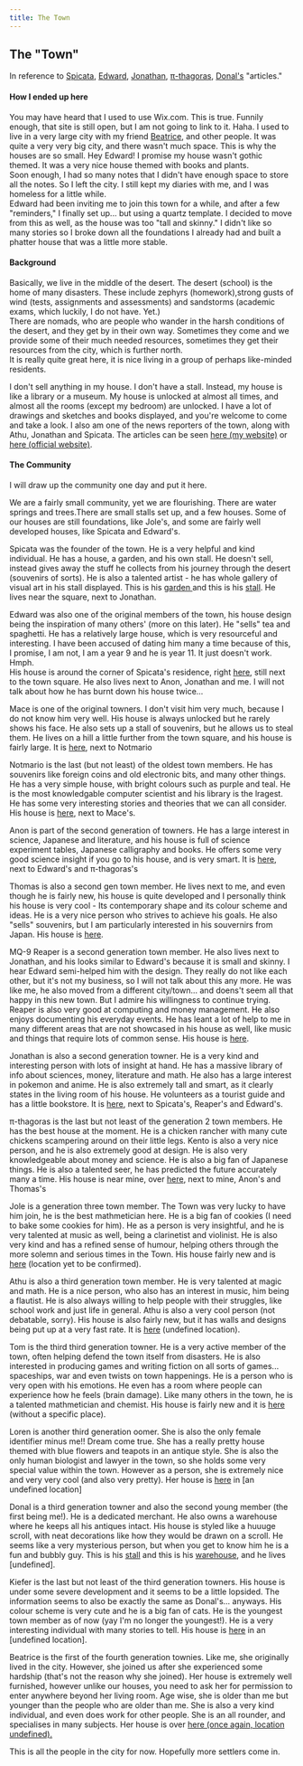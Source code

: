 ```yaml
---
title: The Town
---
```


<body>
  <h2>The "Town"</h2>
  <p>In reference to <a href="https://spicata.99000000.xyz/theTown.html">Spicata</a>, <a href="https://edsobsidiannotes.netlify.app/04-03-2023-the-town-analogy/">Edward</a>, <a href="https://nottaro.github.io/notes-dump/Writings/town/">Jonathan</a>, <a href="https://pi-thagoras.github.io/the-chicken-pen/The-Town.html">π-thagoras</a>, <a href="https://harzavad.github.io/the-merchant/the-town.html">Donal's</a> "articles."</p>
  <h4>How I ended up here</h4>
  <p>You may have heard that I used to use Wix.com. This is true. Funnily enough, that site is still open, but I am not going to link to it. Haha. I used to live in a very large city with my friend <a href="https://beatricesychong.wixsite.com/notes">Beatrice</a>, and other people. It was quite a very very big city, and there wasn't much space. This is why the houses are so small. Hey Edward! I promise my house wasn't gothic themed. It was a very nice house themed with books and plants.<br>Soon enough, I had so many notes that I didn't have enough space to store all the notes. So I left the city. I still kept my diaries with me, and I was homeless for a little while.<br>Edward had been inviting me to join this town for a while, and after a few "reminders," I finally set up... but using a quartz template. I decided to move from this as well, as the house was too "tall and skinny." I didn't like so many stories so I broke down all the foundations I already had and built a phatter house that was a little more stable.</p>
  <h4>Background</h4>
  <p>Basically, we live in the middle of the desert. The desert (school) is the home of many disasters. These include zephyrs (homework),strong gusts of wind (tests, assignments and assessments) and sandstorms (academic exams, which luckily, I do not have. Yet.)<br>There are nomads, who are people who wander in the harsh conditions of the desert, and they get by in their own way. Sometimes they come and we provide some of their much needed resources, sometimes they get their resources from the city, which is further north.<br>It is really quite great here, it is nice living in a group of perhaps like-minded residents.</p>
  <p>I don't sell anything in my house. I don't have a stall. Instead, my house is like a library or a museum. My house is unlocked at almost all times, and almost all the rooms (except my bedroom) are unlocked. I have a lot of drawings and sketches and books displayed, and you're welcome to come and take a look. I also am one of the news reporters of the town, along with Athu, Jonathan and Spicata. The articles can be seen <a href="https://shan-mei.github.io/shanmeis-notes/ranting/news.html">here (my website)</a> or <a href="#">here (official website)</a>.</p>
  <h4>The Community</h4>
  <p>I will draw up the community one day and put it here.</p>
  <p>We are a fairly small community, yet we are flourishing. There are water springs and trees.There are small stalls set up, and a few houses. Some of our houses are still foundations, like Jole's, and some are fairly well developed houses, like Spicata and Edward's.</p>
  <p>Spicata was the founder of the town. He is a very helpful and kind individual. He has a house, a garden, and his own stall. He doesn't sell, instead gives away the stuff he collects from his journey through the desert (souvenirs of sorts). He is also a talented artist - he has whole gallery of visual art in his stall displayed. This is his <a href="https://spicata.99000000.xyz/mint-fresh-notes/">garden </a>and this is his <a href="https://spicata.99000000.xyz">stall</a>. He lives near the square, next to Jonathan.</p>
  <p>Edward was also one of the original members of the town, his house design being the inspiration of many others' (more on this later). He "sells" tea and spaghetti. He has a relatively large house, which is very resourceful and interesting. I have been accused of dating him many a time because of this, I promise, I am not, I am a year 9 and he is year 11. It just doesn't work. Hmph.<br>His house is around the corner of Spicata's residence, right <a href="https://edsobsidiannotes.netlify.app/">here</a>, still next to the town square. He also lives next to Anon, Jonathan and me. I will not talk about how he has burnt down his house twice...</p>
  <p>Mace is one of the original towners. I don't visit him very much, because I do not know him very well. His house is always unlocked but he rarely shows his face. He also sets up a stall of souvenirs, but he allows us to steal them. He lives on a hill a little further from the town square, and his house is fairly large. It is <a href="https://macesnotes.netlify.app/">here</a>, next to Notmario</p>
  <p>Notmario is the last (but not least) of the oldest town members. He has souvenirs like foreign coins and old electronic bits, and many other things. He has a very simple house, with bright colours such as purple and teal. He is the most knowledgable computer scientist and his library is the lragest. He has some very interesting stories and theories that we can all consider. His house is <a href="https://notmario.github.io/thenotes/">here</a>, next to Mace's.</p>
  <p>Anon is part of the second generation of towners. He has a large interest in science, Japanese and literature, and his house is full of science experiment tables, Japanese calligraphy and books. He offers some very good science insight if you go to his house, and is very smart. It is <a href="https://anonymoof1528.github.io/into-the-shadow-garten/">here</a>, next to Edward's and π-thagoras's</p>
  <p>Thomas is also a second gen town member. He lives next to me, and even though he is fairly new, his house is quite developed and I personally think his house is very cool - Its contemporary shape and its colour scheme and ideas. He is a very nice person who strives to achieve his goals. He also "sells" souvenirs, but I am particularly interested in his souvernirs from Japan. His house is <a href="https://nottacoz.github.io/jacaranda/">here</a>.</p>
  <p>MQ-9 Reaper is a second generation town member. He also lives next to Jonathan, and his looks similar to Edward's because it is small and skinny. I hear Edward semi-helped him with the design. They really do not like each other, but it's not my business, so I will not talk about this any more. He was like me, he also moved from a different city/town... and doens't seem all that happy in this new town. But I admire his willingness to continue trying. Reaper is also very good at computing and money management. He also enjoys documenting his everyday events. He has leant a lot of help to me in many different areas that are not showcased in his house as well, like music and things that require lots of common sense. His house is <a href="https://grim4reaper.github.io/Year11Notes/">here</a>.</p>
  <p>Jonathan is also a second generation towner. He is a very kind and interesting person with lots of insight at hand. He has a massive library of info about sciences, money, literature and math. He also has a large interest in pokemon and anime. He is also extremely tall and smart, as it clearly states in the living room of his house. He volunteers as a tourist guide and has a little bookstore. It is <a href="https://nottaro.github.io/notes-dump/">here</a>, next to Spicata's, Reaper's and Edward's.</p>
  <p>π-thagoras is the last but not least of the generation 2 town members. He has the best house at the moment. He is a chicken rancher with many cute chickens scampering around on their little legs. Kento is also a very nice person, and he is also extremely good at design. He is also very knowledgeable about money and science. He is also a big fan of Japanese things. He is also a talented seer, he has predicted the future accurately many a time. His house is near mine, over <a href="https://pi-thagoras.github.io/the-chicken-pen/">here</a>, next to mine, Anon's and Thomas's</p>
  <p>Jole is a generation three town member. The Town was very lucky to have him join, he is the best mathmetician here. He is a big fan of cookies (I need to bake some cookies for him). He as a person is very insightful, and he is very talented at music as well, being a clarinetist and violinist. He is also very kind and has a refined sense of humour, helping others through the more solemn and serious times in the Town. His house fairly new and is <a href="https://rubver16.github.io/joles-notes/">here</a> (location yet to be confirmed).</p>
  <p>Athu is also a third generation town member. He is very talented at magic and math. He is a nice person, who also has an interest in music, him being a flautist. He is also always willing to help people with their struggles, like school work and just life in general. Athu is also a very cool person (not debatable, sorry). His house is also fairly new, but it has walls and designs being put up at a very fast rate. It is <a href="https://super-cookies.github.io/duk/">here</a> (undefined location).</p>
  <p>Tom is the third third generation towner. He is a very active member of the town, often helping defend the town itself from disasters. He is also interested in producing games and writing fiction on all sorts of games... spaceships, war and even twists on town happenings. He is a person who is very open with his emotions. He even has a room where people can experience how he feels (brain damage). Like many others in the town, he is a talented mathmetician and chemist. His house is fairly new and it is <a href="https://grimreaper2654.github.io/Notes/">here</a> (without a specific place).</p>
  <p>Loren is another third generation oomer. She is also the only female identifier minus me!! Dream come true. She has a really pretty house themed with blue flowers and teapots in an antique style. She is also the only human biologist and lawyer in the town, so she holds some very special value within the town. However as a person, she is extremely nice and very very cool (and also very pretty). Her house is <a href="https://ionized-satellite-e99.notion.site/Loren-s-2023-Notion-cd03827de0a743468d9fb5a70413fc95">here</a> in [an undefined location]</p>
  <p>Donal is a third generation towner and also the second young member (the first being me!). He is a dedicated merchant. He also owns a warehouse where he keeps all his antiques intact. His house is styled like a huuuge scroll, with neat decorations like how they would be drawn on a scroll. He seems like a very mysterious person, but when you get to know him he is a fun and bubbly guy. This is his <a href="https://harzavad.github.io/the-merchant/">stall</a> and this is his <a href="https://yuki-private-site.notion.site/The-Warehouse-2023-1ae90b0e39104f71b081a40cba9f4aaf">warehouse</a>, and he lives [undefined].</p>
  <p>Kiefer is the last but not least of the third generation towners. His house is under some severe development and it seems to be a little lopsided. The information seems to also be exactly the same as Donal's... anyways. His colour scheme is very cute and he is a big fan of cats. He is the youngest town member as of now (yay I'm no longer the youngest!). He is a very interesting individual with many stories to tell. His house is <a href="https://rewind789.github.io/wanderer-archive/index.html">here</a> in an [undefined location].</p>
  <p>Beatrice is the first of the fourth generation townies. Like me, she originally lived in the city. However, she joined us after she experienced some hardship (that's not the reason why she joined). Her house is extremely well furnished, however unlike our houses, you need to ask her for permission to enter anywhere beyond her living room. Age wise, she is older than me but younger than the people who are older than me. She is also a very kind individual, and even does work for other people. She is an all rounder, and specialises in many subjects. Her house is over <a href="https://beatricesychong.wixsite.com/notes">here (once again, location undefined).</a>
  <p>This is all the people in the city for now. Hopefully more settlers come in.</p>
</body>
